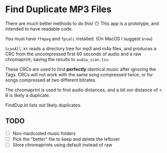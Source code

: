 # Find Duplicate MP3 Files

There are much better methods to do this! 😶
This app is a prototype, and intended to have readable code.

You must have `ffmpeg` and `fpcalc` installed.  (On MacOS I suggest `brew`)

`ScanAll.kt` reads a directory tree for mp3 and m4a files, 
and produces a CRC from the uncompressed first 60 seconds of audio
and a raw chromaprint,
saving the results to `audio_scan.tsv`.

These CRCs are used to find **perfectly** identical music after ignoring the Tags.
CRCs will not work with the same song compressed twice, 
or for songs compressed at two different bitrates.

The chromaprint is used to find audio distances, 
and a bit xor distance of < 8 is likely a duplicate.

FindDup.kt lists out likely duplicates.

## TODO

- [ ] Non-hardcoded music folders
- [ ] Pick the "better" file to keep and delete the leftover
- [ ] Store chromaprints using default instead of raw